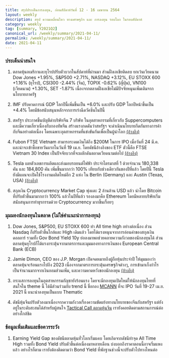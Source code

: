 ```yaml
---
title: สรุปประเด็นการลงทุน, ก่อนสัปดาห์วันที่ 12 - 16 เมษายน 2564
layout: weekly
description: สรุป ความเคลื่อนไหว ทางเศรษฐกิจ และ การลงทุน รอบโลก ในรอบสัปดาห์
category: weekly
tag: [summary, Y2021Q2]
canonical_url: /weekly/summary/2021-04-11/
permalink: /weekly/summary/2021-04-11/
date: 2021-04-11
---
```


### ประเด็นน่าสนใจ

1. ตลาดหุ้นอเมริกาและยุโรปปรับตัวบวกในสัปดาห์ที่ผ่านมา ส่วนฝั่งเอเชียติดลบ ยกเว้นเวียดนาม Dow Jones +1.95%, S&P500 +2.71%, NASDAQ +3.12%, EU STOXX 600 +1.16% (ยุโรป), CSI300 -2.44% (จีน), TOPIX -0.62% (ญี่ปุ่น), VN100 (เวียดนาม) +1.30%, SET -1.87% เนื่องจากตลาดฝั่งเอเชียไม่มีปัจจัยหนุนเพิ่มเติมจากนโยบายภาครัฐ

2. IMF ปรับคาดการณ์ GDP โลกปีนี้เพิ่มขึ้นเป็น +6.0% และปรับ GDP โลกปีหน้าขึ้นเป็น +4.4% โดยมีข้อสนับสนุนหลักจากการเร่งฉีดวัคซีนในปีนี้ 

3. สหรัฐฯ ประกาศขึ้นบัญชีดำบริษัทจีน 7 บริษัท ในอุตสาหกรรมที่เกี่ยวกับ Suppercomputers และมีความเกี่ยวเนื่องกับกองทัพจีน สร้างแรงกดดันว่าสหรัฐฯ จะดำเนินนโยบายกีดกันทางการค้ากับจีนอย่างต่อเนื่อง โดยเฉพาะอุตสาหกรรมที่แข่งขันกันเพื่อเป็นผู้นำโลก [(อ้างอิง)](https://www.engadget.com/commerce-adds-china-supercomputer-orgs-to-entity-list-153929657.html)

4. Fubon FTSE Vietnam สามารถระดมเงินได้ถึง $200M ในการ IPO เมื่อวันที่ 24 มี.ค. และน่าจะเข้าซื้อขายวันแรกในวันที่ 19 เม.ย. โดยดัชนีอ้างอิงของ ETF ตัวนี้คือ FTSE Vietnam 30 Index เป็นปัจจัยบวกที่จะผลักดันตลาดเวียดนามต่อไป [(อ้างอิง)](https://vnexplorer.net/what-to-expect-from-fubon-ftse-etf-capital-flow-of-more-than-8000-billion-focusing-on-hose-shares-a2021145227.html)

5. Tesla เผยตัวเลขการผลิตและส่งมอบรถยนต์ไฟฟ้า ประจำไตรมาสที่ 1 ด้วยจำนวน 180,338 คัน และ 184,800 คัน เพิ่มขึ้นมากกว่า 100% เทียบกับช่วงเดียวกันของปีที่แล้ว โดยปีนี้ Tesla ยังมีแผนจะเปิดใช้โรงงานผลิตใหม่อีก 2 แห่ง ใน Berlin (Germany) และ Austin (Texas, USA) [(อ้างอิง)](https://www.theverge.com/2021/4/2/22364067/tesla-q1-2021-deliveries-elon-musk)

6. สกุลเงิน Cryptocurrency Market Cap พุ่งแตะ 2 ล้านล้าน USD แล้ว นำโดย Bitcoin ที่ปรับตัวขึ้นมามากกว่า 100% แล้วในปีที่แล้ว รองลงมาคือ Ethereum โดยมีหลายบริษัทเริ่มสนับสนุนการทำธุรกรรมด้วย Cryptocurrency มากขึ้นเรื่อยๆ


### มุมมองนักลงทุนในตลาด (ไม่ใช่คำแนะนำการลงทุน)

1. Dow Jones, S&P500, EU STOXX 600 ทำ All time high อย่างต่อเนื่อง ส่วน Nasdaq ก็ปรับตัวขึ้นใกล้แตะ High เดิมแล้ว โดยได้แรงหนุนจากการอ่อนค่าของสกุลเงินดอลลาร์ รวมทั้ง Gov Bond Yield 10y ย่อลงมาพอช่วยคลายความกังวลของนักลงทุนได้ ส่วนตลาดหุ้นยุโรปก็ได้แรงกระตุ้นจากมาตรการและมุมมองทางการเงินของ European Central Bank (ECB) 

2. Jamie Dimon, CEO ของ J.P. Morgan เปิดจดหมายถึงผู้ถือหุ้นประจำปี ให้มุมมองว่า ตลาดหุ้นจะร้อนแรงไปถึง 2023 เนื่องจากมาตรการกระตุ้นเศรษฐกิจต่างๆ, การเข้ามาเก็งกำไรเป็นจำนวนมากจากเงินออมส่วนเพิ่ม, และความคาดหวังของนักลงทุน [(อ้างอิง)](https://www.cnbc.com/2021/04/07/jamie-dimon-says-economic-boom-fueled-by-deficit-spending-vaccines-could-easily-run-into-2023.html)

3. กระแสการลงทุนในอุตสาหกรรมกัญชายังร้อนแรง โดยจะมีกองทุนเปิดใหม่ให้นักลงทุนไทยที่สนใจใน theme นี้ ได้มีส่วนร่วมกับ trend นี้ ชื่อกอง [MCANN](https://www.finnomena.com/podcast/hello-ipo-ep-8/) ที่จะ IPO วันที่ 19-27 เม.ย. 2021 นี้ แนะนำลงทุนเป็นแบบ Thematic

4. ดัชนีหุ้นจีนปรับตัวลงมาเนื่องจากความกังวลเรื่องความขัดแย้งทางนโยบายของจีนกับสหรัฐฯ แต่ยังอยู่ในระดับสะสมได้สำหรับผู้สนใจ [Tactical Call ตลาดหุ้นจีน](https://www.finnomena.com/finnomena-ic/tactical-call-csi-mar-2021/) เรายังคอยติดตามสถานการณ์ต่ออย่างใกล้ชิด


### ข้อมูลเพิ่มเติมและข้อควรระวัง

1. Earning Yield Gap ของดัชนีตลาดหุ้นทั่วโลกเริ่มแคบ โดยเกิดจากดัชนีทำจุด All Time High รวมทั้ง Bond Yield ปรับตัวขึ้นต่อเนื่องมาหลายเดือน บ่งบอกถึงราคาตอนนี้อาจเริ่มแพงแล้ว อย่างไรก็ตาม เรายังต้องติดตามว่า Bond Yield ที่พักฐานช่วงนี้จะปรับตัวไปทางไหนต่อ
